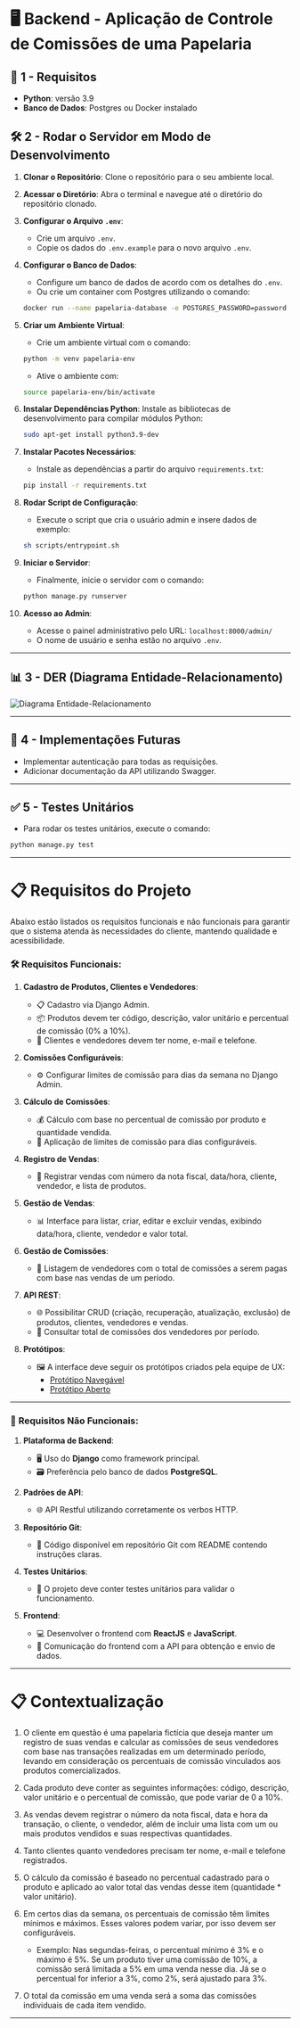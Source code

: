 # 🖥️ Backend - Aplicação de Controle de Comissões de uma Papelaria

## 🚀 1 - Requisitos
- **Python**: versão 3.9
- **Banco de Dados**: Postgres ou Docker instalado

## 🛠️ 2 - Rodar o Servidor em Modo de Desenvolvimento

1. **Clonar o Repositório**: 
   Clone o repositório para o seu ambiente local.
   
2. **Acessar o Diretório**: 
   Abra o terminal e navegue até o diretório do repositório clonado.

3. **Configurar o Arquivo `.env`**: 
   - Crie um arquivo `.env`.
   - Copie os dados do `.env.example` para o novo arquivo `.env`.

4. **Configurar o Banco de Dados**: 
   - Configure um banco de dados de acordo com os detalhes do `.env`.
   - Ou crie um container com Postgres utilizando o comando:

   ```bash
   docker run --name papelaria-database -e POSTGRES_PASSWORD=password -p 5432:5432 -d --restart=always postgres
   ```

5. **Criar um Ambiente Virtual**:
   - Crie um ambiente virtual com o comando:

   ```bash
   python -m venv papelaria-env
   ```

   - Ative o ambiente com:

   ```bash
   source papelaria-env/bin/activate
   ```

6. **Instalar Dependências Python**: 
   Instale as bibliotecas de desenvolvimento para compilar módulos Python:

   ```bash
   sudo apt-get install python3.9-dev
   ```

7. **Instalar Pacotes Necessários**:
   - Instale as dependências a partir do arquivo `requirements.txt`:

   ```bash
   pip install -r requirements.txt
   ```

8. **Rodar Script de Configuração**:
   - Execute o script que cria o usuário admin e insere dados de exemplo:

   ```bash
   sh scripts/entrypoint.sh
   ```

9. **Iniciar o Servidor**:
   - Finalmente, inicie o servidor com o comando:

   ```bash
   python manage.py runserver
   ```

10. **Acesso ao Admin**:
    - Acesse o painel administrativo pelo URL: `localhost:8000/admin/`
    - O nome de usuário e senha estão no arquivo `.env`.

---

## 📊 3 - DER (Diagrama Entidade-Relacionamento)

![Diagrama Entidade-Relacionamento](./documentation/der_V3.png)

---

## 📝 4 - Implementações Futuras

- Implementar autenticação para todas as requisições.
- Adicionar documentação da API utilizando Swagger.

---

## ✅ 5 - Testes Unitários

- Para rodar os testes unitários, execute o comando:

```bash
python manage.py test
```

---

# 📋 **Requisitos do Projeto**

Abaixo estão listados os requisitos funcionais e não funcionais para garantir que o sistema atenda às necessidades do cliente, mantendo qualidade e acessibilidade.

### 🛠️ **Requisitos Funcionais**:
1. **Cadastro de Produtos, Clientes e Vendedores**:
   - 📋 Cadastro via Django Admin.
   - 📦 Produtos devem ter código, descrição, valor unitário e percentual de comissão (0% a 10%).
   - 👥 Clientes e vendedores devem ter nome, e-mail e telefone.

2. **Comissões Configuráveis**:
   - ⚙️ Configurar limites de comissão para dias da semana no Django Admin.

3. **Cálculo de Comissões**:
   - 💰 Cálculo com base no percentual de comissão por produto e quantidade vendida.
   - 🚫 Aplicação de limites de comissão para dias configuráveis.

4. **Registro de Vendas**:
   - 🧾 Registrar vendas com número da nota fiscal, data/hora, cliente, vendedor, e lista de produtos.

5. **Gestão de Vendas**:
   - 📊 Interface para listar, criar, editar e excluir vendas, exibindo data/hora, cliente, vendedor e valor total.

6. **Gestão de Comissões**:
   - 📅 Listagem de vendedores com o total de comissões a serem pagas com base nas vendas de um período.

7. **API REST**:
   - 🌐 Possibilitar CRUD (criação, recuperação, atualização, exclusão) de produtos, clientes, vendedores e vendas.
   - 🔄 Consultar total de comissões dos vendedores por período.

8. **Protótipos**:
   - 🖼️ A interface deve seguir os protótipos criados pela equipe de UX:
     - [Protótipo Navegável](https://www.figma.com/proto/LrQFIRtrRJq1GVzofm07qU/Teste-Python-DEV?page-id=69%3A5896&node-id=830%3A2&viewport=1335%2C779%2C0.5&scaling=min-zoom&starting-point-node-id=830%3A124)
     - [Protótipo Aberto](https://www.figma.com/file/LrQFIRtrRJq1GVzofm07qU/Teste-Python-DEV?node-id=69%3A5896)

---

### 🚀 **Requisitos Não Funcionais**:
1. **Plataforma de Backend**:
   - 🖥️ Uso do **Django** como framework principal.
   - 🗃️ Preferência pelo banco de dados **PostgreSQL**.

2. **Padrões de API**:
   - 🌐 API Restful utilizando corretamente os verbos HTTP.

3. **Repositório Git**:
   - 📂 Código disponível em repositório Git com README contendo instruções claras.

4. **Testes Unitários**:
   - 🧪 O projeto deve conter testes unitários para validar o funcionamento.

5. **Frontend**:
   - 💻 Desenvolver o frontend com **ReactJS** e **JavaScript**.
   - 🔗 Comunicação do frontend com a API para obtenção e envio de dados.

---

# 📋 **Contextualização**

1. O cliente em questão é uma papelaria fictícia que deseja manter um registro de suas vendas e calcular as comissões de seus vendedores com base nas transações realizadas em um determinado período, levando em consideração os percentuais de comissão vinculados aos produtos comercializados.
   
2. Cada produto deve conter as seguintes informações: código, descrição, valor unitário e o percentual de comissão, que pode variar de 0 a 10%.
   
3. As vendas devem registrar o número da nota fiscal, data e hora da transação, o cliente, o vendedor, além de incluir uma lista com um ou mais produtos vendidos e suas respectivas quantidades.

4. Tanto clientes quanto vendedores precisam ter nome, e-mail e telefone registrados.

5. O cálculo da comissão é baseado no percentual cadastrado para o produto e aplicado ao valor total das vendas desse item (quantidade * valor unitário).

6. Em certos dias da semana, os percentuais de comissão têm limites mínimos e máximos. Esses valores podem variar, por isso devem ser configuráveis.  
   - Exemplo: Nas segundas-feiras, o percentual mínimo é 3% e o máximo é 5%. Se um produto tiver uma comissão de 10%, a comissão será limitada a 5% em uma venda nesse dia. Já se o percentual for inferior a 3%, como 2%, será ajustado para 3%.

7. O total da comissão em uma venda será a soma das comissões individuais de cada item vendido.

---
